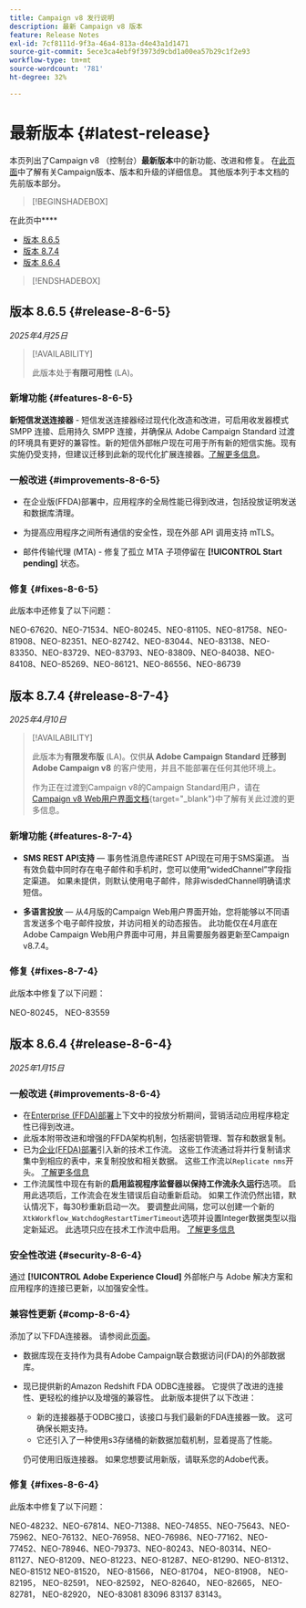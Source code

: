 ```yaml
---
title: Campaign v8 发行说明
description: 最新 Campaign v8 版本
feature: Release Notes
exl-id: 7cf8111d-9f3a-46a4-813a-d4e43a1d1471
source-git-commit: 5ece3ca4ebf9f3973d9cbd1a00ea57b29c1f2e93
workflow-type: tm+mt
source-wordcount: '781'
ht-degree: 32%

---
```


# 最新版本 {#latest-release}

本页列出了Campaign v8 （控制台）**最新版本**&#x200B;中的新功能、改进和修复。 在[此页面](upgrades.md)中了解有关Campaign版本、版本和升级的详细信息。 其他版本列于本文档的先前版本部分。

>[!BEGINSHADEBOX]

在此页中&#x200B;****

* [版本 8.6.5](#release-8-6-4)
* [版本 8.7.4](#release-8-7-4)
* [版本 8.6.4](#release-8-6-4)

>[!ENDSHADEBOX]

## 版本 8.6.5 {#release-8-6-5}

_2025年4月25日_

>[!AVAILABILITY]
>
>此版本处于&#x200B;**有限可用性** (LA)。

### 新增功能 {#features-8-6-5}

**新短信发送连接器** - 短信发送连接器经过现代化改造和改进，可启用收发器模式 SMPP 连接、启用持久 SMPP 连接，并确保从 Adobe Campaign Standard 过渡的环境具有更好的兼容性。新的短信外部帐户现在可用于所有新的短信实施。现有实施仍受支持，但建议迁移到此新的现代化扩展连接器。[了解更多信息](../send/sms/sms.md)。

### 一般改进 {#improvements-8-6-5}

* 在企业版(FFDA)部署中，应用程序的全局性能已得到改进，包括投放证明发送和数据库清理。

* 为提高应用程序之间所有通信的安全性，现在外部 API 调用支持 mTLS。

* 邮件传输代理 (MTA) - 修复了孤立 MTA 子项停留在 **[!UICONTROL Start pending]** 状态。

### 修复 {#fixes-8-6-5}

此版本中还修复了以下问题：

NEO-67620、NEO-71534、NEO-80245、NEO-81105、NEO-81758、NEO-81908、NEO-82351、NEO-82742、NEO-83044、NEO-83138、NEO-83350、NEO-83729、NEO-83793、NEO-83809、NEO-84038、NEO-84108、NEO-85269、NEO-86121、NEO-86556、NEO-86739

## 版本 8.7.4 {#release-8-7-4}

_2025年4月10日_

>[!AVAILABILITY]
>
>此版本为&#x200B;**有限发布版** (LA)。仅供&#x200B;**从 Adobe Campaign Standard 迁移到 Adobe Campaign v8** 的客户使用，并且不能部署在任何其他环境上。
>
>作为正在过渡到Campaign v8的Campaign Standard用户，请在[Campaign v8 Web用户界面文档](https://experienceleague.adobe.com/zh-hans/docs/campaign-web/v8/start/acs-migration){target="_blank"}中了解有关此过渡的更多信息。

### 新增功能 {#features-8-7-4}

* **SMS REST API支持** — 事务性消息传递REST API现在可用于SMS渠道。 当有效负载中同时存在电子邮件和手机时，您可以使用“widedChannel”字段指定渠道。 如果未提供，则默认使用电子邮件，除非wisdedChannel明确请求短信。

* **多语言投放** — 从4月版的Campaign Web用户界面开始，您将能够以不同语言发送多个电子邮件投放，并访问相关的动态报告。 此功能仅在4月底在Adobe Campaign Web用户界面中可用，并且需要服务器更新至Campaign v8.7.4。

### 修复 {#fixes-8-7-4}

此版本中修复了以下问题：

NEO-80245， NEO-83559

## 版本 8.6.4 {#release-8-6-4}

_2025年1月15日_

### 一般改进 {#improvements-8-6-4}

* 在[Enterprise (FFDA)部署](../../v8/architecture/enterprise-deployment.md)上下文中的投放分析期间，营销活动应用程序稳定性已得到改进。
* 此版本附带改进和增强的FFDA架构机制，包括密钥管理、暂存和数据复制。
* 已为[企业(FFDA)部署](../../v8/architecture/enterprise-deployment.md)引入新的技术工作流。 这些工作流通过将并行复制请求集中到相应的表中，来复制投放和相关数据。 这些工作流以`Replicate nms`开头。 [了解更多信息](../architecture/replication.md)
* 工作流属性中现在有新的&#x200B;**启用监视程序监督器以保持工作流永久运行**&#x200B;选项。 启用此选项后，工作流会在发生错误后自动重新启动。 如果工作流仍然出错，默认情况下，每30秒重新启动一次。 要调整此间隔，您可以创建一个新的`XtkWorkflow_WatchdogRestartTimerTimeout`选项并设置Integer数据类型以指定新延迟。 此选项只应在技术工作流中启用。 [了解更多信息](../../automation/workflow/workflow-properties.md#execution)

### 安全性改进 {#security-8-6-4}

通过 **[!UICONTROL Adobe Experience Cloud]** 外部帐户与 Adobe 解决方案和应用程序的连接已更新，以加强安全性。

<!--
### Connection to Campaign {#ims-8-6-4}

**(Limited availability)** For a restricted list of customers, Campaign v8.6.4 can allow native authentication mode instead of Adobe Identity Management System (IMS). Note that if you are using Campaign native authentication, you cannot access to [Campaign Web User Interface](../start/campaign-ui.md#campaign-web-user-interface).-->

### 兼容性更新 {#comp-8-6-4}

添加了以下FDA连接器。 请参阅此[页面](compatibility-matrix.md#FederatedDataAccessFDA)。

* 数据库现在支持作为具有Adobe Campaign联合数据访问(FDA)的外部数据库。

* 现已提供新的Amazon Redshift FDA ODBC连接器。 它提供了改进的连接性、更轻松的维护以及增强的兼容性。 此新版本提供了以下改进：

   * 新的连接器基于ODBC接口，该接口与我们最新的FDA连接器一致。 这可确保长期支持。
   * 它还引入了一种使用s3存储桶的新数据加载机制，显着提高了性能。

  仍可使用旧版连接器。 如果您想要试用新版，请联系您的Adobe代表。

### 修复 {#fixes-8-6-4}

此版本中修复了以下问题：

NEO-48232、NEO-67814、NEO-71388、NEO-74855、NEO-75643、NEO-75962、NEO-76132、NEO-76958、NEO-76986、NEO-77162、NEO-77452、NEO-78946、NEO-79373、NEO-80243、NEO-80314、NEO-81127、NEO-81209、NEO-81223、NEO-81287、NEO-81290、NEO-81312、NEO-81512 NEO-81520， NEO-81566， NEO-81704， NEO-81908， NEO-82195， NEO-82591， NEO-82592， NEO-82640， NEO-82665， NEO-82781， NEO-82920， NEO-83081 83096 83137 83143。

